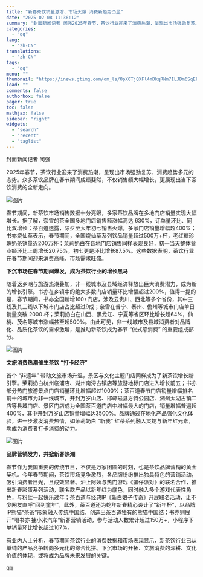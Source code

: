 ```yaml
---
title: "新春茶饮销量激增、市场火爆 消费新趋势凸显"
date: "2025-02-08 11:36:12"
summary: "封面新闻记者 闵强2025年春节，茶饮行业迎来了消费热潮，呈现出市场强劲复苏、消费趋势多元的态势。众..."
categories:
  - "qq"
lang:
  - "zh-CN"
translations:
  - "zh-CN"
tags:
  - "qq"
menu: ""
thumbnail: "https://inews.gtimg.com/om_ls/OpX0TjQXFl4mDkqRNm7ILJDm6SqEFYeINh_wohNbRnO7UAA_640360/0"
lead: ""
comments: false
authorbox: false
pager: true
toc: false
mathjax: false
sidebar: "right"
widgets:
  - "search"
  - "recent"
  - "taglist"
---
```


封面新闻记者 闵强

2025年春节，茶饮行业迎来了消费热潮，呈现出市场强劲复苏、消费趋势多元的态势。众多茶饮品牌在春节期间成绩斐然，不仅销售额大幅增长，更展现出当下茶饮消费的全新走向。

![图片](https://inews.gtimg.com/news_bt/OoZPPICPyHxI-u-S456jTOoqlA8ViK3l9mBSxtnsmjpokAA/641)

春节期间，新茶饮市场销售数据十分亮眼，多家茶饮品牌在多地门店销量实现大幅增长。据了解，奈雪的茶全国多地门店销售额涨幅高达 630%，订单量环比、同比双增长；茶百道透露，除夕至大年初七销售火爆，多家门店销量增幅超400%；书亦烧仙草表示，春节期间，全国烧仙草系列饮品销量超过500万+杯，老红糖珍珠奶茶销量近200万杯；茉莉奶白在各地门店销售同样表现良好，初一当天整体营业额环比上周增长20.75%，初七更是环比增长87.5%。这些数据表明，茶饮行业在春节期间迎来消费高峰，市场需求旺盛。

**下沉市场在春节期间爆发，成为茶饮行业的增长黑马**

随着返乡潮与旅游热潮叠加，非一线城市及县域经济释放出巨大消费潜力，成为新的增长引擎。书亦在乡镇中的绝大多数门店销量环比增幅超过200%，值得一提的是，春节期间，书亦全国新增160+门店，涉及云贵川、西北等多个省份，其中三线及其三线以下城市门店占比超过9成；奈雪在普宁、泰州、儋州等城市门店单日销量突破 2000 杯；茉莉奶白在山西、黑龙江、宁夏等省区环比增长超64%，仙桃、茂名等城市涨幅甚至超500%。由此可见，非一线城市及县域消费者对品牌化、品质化茶饮的需求激增，是推动新茶饮成为春节 “仪式感消费” 的重要组成部分。

![图片](https://inews.gtimg.com/news_bt/OYJOozYEk7OAFd0aMb0yyh8UCmJdpjSI41LONomoDBU7sAA/641)

**文旅消费热潮催生茶饮 “打卡经济”**

首个 “非遗年” 带动文旅市场升温，景区与文化主题门店同样成为了新茶饮增长新引擎。茉莉奶白杭州临浦店、湖州南浔古镇店等旅游地标门店进入增长前五；书亦部分热门旅游景点门店销量环比增幅超过1000%；茶百道春节门店销量增幅排名前十的城市为非一线城市，开封万岁山店、邯郸磁县方特公园店、湖州太湖古镇二店等县域门店、景区门店成为全国茶百道门店中增幅最大的门店，销量增幅普遍超 400%，其中开封万岁山店销量增幅达3500%。品牌通过在地化产品强化文化体验，进一步激发消费热情，如茉莉奶白 “新我” 红茶系列融入灵蛇与新年红元素，均成为消费者打卡消费的动力。

![图片](https://inews.gtimg.com/news_bt/OQtkdVGiSfd_8NhwLqsAj9Ax1CRfS8uVZGRUnh-sYmMlcAA/641)

**品牌营销发力，共掀新春热潮**

春节作为我国重要的传统节日，不仅是万家团圆的时刻，也是茶饮品牌营销的黄金契机。今年春节期间，茶饮市场竞争激烈，各品牌纷纷推出独具特色的营销活动，吸引消费者目光，且成效显著。沪上阿姨与热门游戏《蛋仔派对》的联名合作，推出新春彩蛋系列活动，联名款产品以新年红为底色，同时融入多个游戏代表性角色，与粉丝一起快乐过年；茶百道与经典IP《新白娘子传奇》开展联名活动，让不少网友直呼“回到童年”，此外，茶百道还为蛇年新春精心设计了“新年杯”，以品牌IP熊猫“茶茶”形象融入传统中国结，创造出茶百道独有的熊猫中国结；书亦则展开“喝书亦 抽小米汽车”新春营销活动，参与活动人数累计超过150万+，小程序下单销量环比增长超过107%。

有业内人士分析，春节期间茶饮行业的消费数据和市场表现显示，新茶饮行业已从单纯的产品竞争转向多元化的综合比拼。下沉市场的开拓、文旅消费的深耕、文化价值的体现，或将成为品牌未来发展的关键。

[qq](https://new.qq.com/rain/a/20250208A03DYY00)
